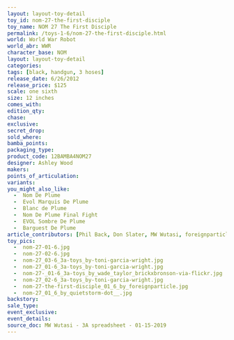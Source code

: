 ```yaml
---
layout: layout-toy-detail 
toy_id: nom-27-the-first-disciple
toy_name: NOM 27 The First Disciple
permalink: /toys-1-6/nom-27-the-first-disciple.html
world: World War Robot
world_abr: WWR
character_base: NOM
layout: layout-toy-detail
categories: 
tags: [black, handgun, 3 hoses]
release_date: 6/26/2012
release_price: $125 
scale: one sixth
size: 12 inches
comes_with: 
edition_qty: 
chase: 
exclusive: 
secret_drop: 
sold_where: 
bamba_points: 
packaging_type: 
product_code: 12BAMBA4NOM27
designer: Ashley Wood
makers: 
points_of_articulation: 
variants: 
you_might_also_like:
  -  Nom De Plume
  -  Evol Marquis De Plume
  -  Blanc de Plume
  -  Nom De Plume Final Fight  
  -  EVOL Sombre De Plume  
  -  Barguest De Plume
article_contributors: [Phil Back, Don Slater, MW Wutasi, foreignparticle, luciferbeck, quietstorm__, Wade Taylor, Toni Garcia Wright]
toy_pics: 
  -  nom-27-01-6.jpg
  -  nom-27-02-6.jpg
  -  nom-27_03-6_3a-toys_by-toni-garcia-wright.jpg
  -  nom-27_01-6_3a-toys_by-toni-garcia-wright.jpg
  -  nom-27-_01-6_3a-toys_by_wade_taylor_brickxbronson-via-flickr.jpg
  -  nom-27_02-6_3a-toys_by-toni-garcia-wright.jpg
  -  nom-27-the-first-disciple_01_6_by_foreignparticle.jpg
  -  nom-27_01_6_by_quietstorm-dot__.jpg
backstory: 
sale_type: 
event_exclusive: 
event_details: 
source_doc: MW Wutasi - 3A spreadsheet - 01-15-2019
---
```

